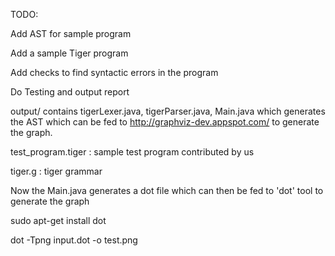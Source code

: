 TODO:

Add AST for sample program

Add a sample Tiger program

Add checks to find syntactic errors in the program

Do Testing and output report

output/
contains tigerLexer.java, tigerParser.java, Main.java which generates the AST which can be fed to http://graphviz-dev.appspot.com/ to generate the graph.

test_program.tiger : sample test program contributed by us

tiger.g : tiger grammar


Now the Main.java generates a dot file which can then be fed to 'dot' tool to generate the graph

sudo apt-get install dot

dot -Tpng input.dot -o test.png

